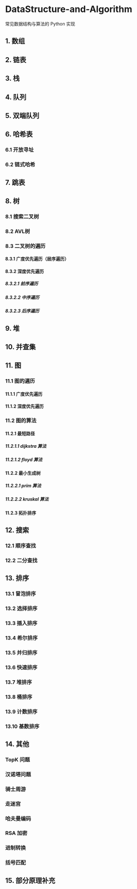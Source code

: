 # DataStructure-and-Algorithm

常见数据结构与算法的 Python 实现

## 1. 数组

## 2. 链表

## 3. 栈

## 4. 队列

## 5. 双端队列

## 6. 哈希表

### 6.1 开放寻址

### 6.2 链式哈希

## 7. 跳表

## 8. 树

### 8.1 搜索二叉树

### 8.2 AVL树

### 8.3 二叉树的遍历

#### 8.3.1 广度优先遍历（层序遍历）

#### 8.3.2 深度优先遍历

##### 8.3.2.1 前序遍历

##### 8.3.2.2 中序遍历

##### 8.3.2.3 后序遍历

## 9. 堆

## 10. 并查集

## 11. 图

### 11.1 图的遍历

#### 11.1.1 广度优先遍历

#### 11.1.2 深度优先遍历

### 11.2 图的算法

#### 11.2.1 最短路径

##### 11.2.1.1 dijkstra 算法

##### 11.2.1.2 floyd 算法

#### 11.2.2 最小生成树

##### 11.2.2.1 prim 算法

##### 11.2.2.2 kruskal 算法

#### 11.2.3 拓扑排序

## 12. 搜索

### 12.1 顺序查找

### 12.2 二分查找

## 13. 排序

### 13.1 冒泡排序

### 13.2 选择排序

### 13.3 插入排序

### 13.4 希尔排序

### 13.5 并归排序

### 13.6 快速排序

### 13.7 堆排序

### 13.8 桶排序

### 13.9 计数排序

### 13.10 基数排序

## 14. 其他

### TopK 问题

### 汉诺塔问题

### 骑士周游

### 走迷宫

### 哈夫曼编码

### RSA 加密

### 进制转换

### 括号匹配

## 15. 部分原理补充